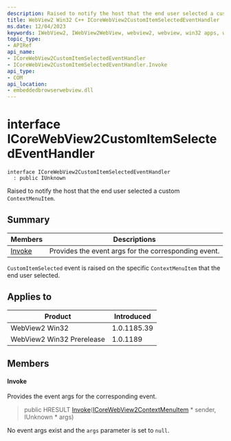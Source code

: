```yaml
---
description: Raised to notify the host that the end user selected a custom `ContextMenuItem`.
title: WebView2 Win32 C++ ICoreWebView2CustomItemSelectedEventHandler
ms.date: 12/04/2023
keywords: IWebView2, IWebView2WebView, webview2, webview, win32 apps, win32, edge, ICoreWebView2, ICoreWebView2Controller, browser control, edge html, ICoreWebView2CustomItemSelectedEventHandler
topic_type: 
- APIRef
api_name:
- ICoreWebView2CustomItemSelectedEventHandler
- ICoreWebView2CustomItemSelectedEventHandler.Invoke
api_type:
- COM
api_location:
- embeddedbrowserwebview.dll
---
```


# interface ICoreWebView2CustomItemSelectedEventHandler

```
interface ICoreWebView2CustomItemSelectedEventHandler
  : public IUnknown
```

Raised to notify the host that the end user selected a custom `ContextMenuItem`.

## Summary

 Members                        | Descriptions
--------------------------------|---------------------------------------------
[Invoke](#invoke) | Provides the event args for the corresponding event.

`CustomItemSelected` event is raised on the specific `ContextMenuItem` that the end user selected.

## Applies to

Product                         | Introduced
--------------------------------|---------------------------------------------
WebView2 Win32            |    1.0.1185.39
WebView2 Win32 Prerelease |    1.0.1189

## Members

#### Invoke

Provides the event args for the corresponding event.

> public HRESULT [Invoke](#invoke)([ICoreWebView2ContextMenuItem](icorewebview2contextmenuitem.md) * sender, IUnknown * args)

No event args exist and the `args` parameter is set to `null`.

